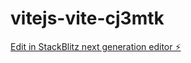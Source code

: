 # vitejs-vite-cj3mtk

[Edit in StackBlitz next generation editor ⚡️](https://stackblitz.com/~/github.com/matt0000000/vitejs-vite-cj3mtk)
